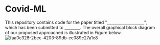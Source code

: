 # Covid-ML
This repository contains code for the paper titled "___________________", which has been submitted to ________. The overall graphical block diagram of our proposed approached is illustrated in Figure below.
![faa0c328-2bec-4203-89db-ec089c27a1c8](https://user-images.githubusercontent.com/44156683/155388449-7b4afdac-99c5-4f17-83c7-d33475e8a7fb.png)
